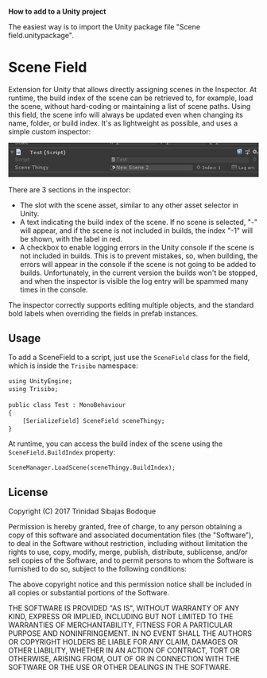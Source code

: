 **How to add to a Unity project**

The easiest way is to import the Unity package file "Scene field.unitypackage".



Scene Field
===========

Extension for Unity that allows directly assigning scenes in the Inspector. At runtime, the build index of the scene can be retrieved to, for example, load the scene, without hard-coding or maintaining a list of scene paths. Using this field, the scene info will always be updated even when changing its name, folder, or build index. It's as lightweight as possible, and uses a simple custom inspector:

![Inspector image](ReadmeImages/Inspector.png)

There are 3 sections in the inspector:

*   The slot with the scene asset, similar to any other asset selector in Unity.
*   A text indicating the build index of the scene. If no scene is selected, "-" will appear, and if the scene is not included in builds, the index "-1" will be shown, with the label in red.
*   A checkbox to enable logging errors in the Unity console if the scene is not included in builds. This is to prevent mistakes, so, when building, the errors will appear in the console if the scene is not going to be added to builds. Unfortunately, in the current version the builds won't be stopped, and when the inspector is visible the log entry will be spammed many times in the console.

The inspector correctly supports editing multiple objects, and the standard bold labels when overriding the fields in prefab instances.



Usage
-----

To add a SceneField to a script, just use the `SceneField` class for the field, which is inside the `Trisibo` namespace:

    using UnityEngine;
    using Trisibo;
    
    public class Test : MonoBehaviour
    {
        [SerializeField] SceneField sceneThingy;
    }

At runtime, you can access the build index of the scene using the `SceneField.BuildIndex` property:

    SceneManager.LoadScene(sceneThingy.BuildIndex);



License
-------

Copyright (C) 2017 Trinidad Sibajas Bodoque

Permission is hereby granted, free of charge, to any person obtaining a copy of this software and associated documentation files (the "Software"), to deal in the Software without restriction, including without limitation the rights to use, copy, modify, merge, publish, distribute, sublicense, and/or sell copies of the Software, and to permit persons to whom the Software is furnished to do so, subject to the following conditions:

The above copyright notice and this permission notice shall be included in all copies or substantial portions of the Software.

THE SOFTWARE IS PROVIDED "AS IS", WITHOUT WARRANTY OF ANY KIND, EXPRESS OR IMPLIED, INCLUDING BUT NOT LIMITED TO THE WARRANTIES OF MERCHANTABILITY, FITNESS FOR A PARTICULAR PURPOSE AND NONINFRINGEMENT. IN NO EVENT SHALL THE AUTHORS OR COPYRIGHT HOLDERS BE LIABLE FOR ANY CLAIM, DAMAGES OR OTHER LIABILITY, WHETHER IN AN ACTION OF CONTRACT, TORT OR OTHERWISE, ARISING FROM, OUT OF OR IN CONNECTION WITH THE SOFTWARE OR THE USE OR OTHER DEALINGS IN THE SOFTWARE.